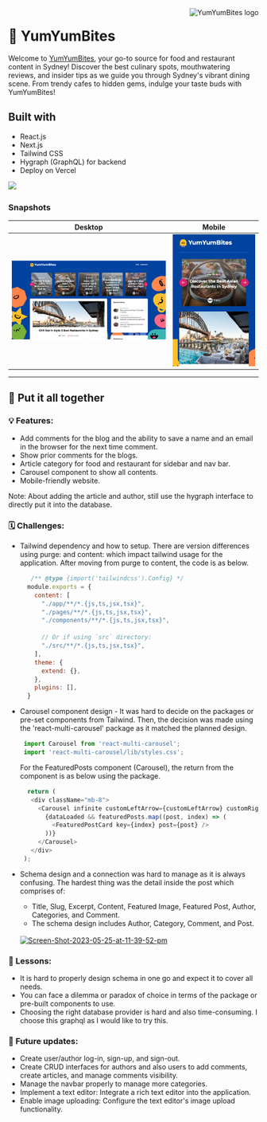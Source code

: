 <a href="https://project4-yumyumbites-8cohx7mup-tanakorntree.vercel.app/">
    <img src="https://i.ibb.co/nBfJyNh/Screen-Shot-2023-05-25-at-9-16-19-pm.png" alt="YumYumBites logo" title="YumYumBites" align="right" height="50" />
</a>

# :taco: YumYumBites

Welcome to [YumYumBites](https://project4-yumyumbites-8cohx7mup-tanakorntree.vercel.app/), your go-to source for food and restaurant content in Sydney! Discover the best culinary spots, mouthwatering reviews, and insider tips as we guide you through Sydney's vibrant dining scene. From trendy cafes to hidden gems, indulge your taste buds with YumYumBites!

## Built with
- React.js
- Next.js
- Tailwind CSS
- Hygraph (GraphQL) for backend
- Deploy on Vercel

<img src="./public/website.gif" border="0"/>

### Snapshots

|Desktop|Mobile|
|:-:|:-:|
| <img src="./public/snapshot.png" border="0"/> | <img src="./public/mobileSnapshot.png" border="0"/> |
    
---

## :bell: Put it all together

### :bulb: Features:
- Add comments for the blog and the ability to save a name and an email in the browser for the next time comment.
- Show prior comments for the blogs.
- Article category for food and restaurant for sidebar and nav bar.
- Carousel component to show all contents.
- Mobile-friendly website.

Note: About adding the article and author, still use the hygraph interface to directly put it into the database.

### :spiral_calendar: Challenges:
- Tailwind dependency and how to setup. There are version differences using purge: and content: which impact tailwind usage for the application. 
After moving from purge to content, the code is as below.
    
    ```JavaScript
       /** @type {import('tailwindcss').Config} */
      module.exports = {
        content: [
          "./app/**/*.{js,ts,jsx,tsx}",
          "./pages/**/*.{js,ts,jsx,tsx}",
          "./components/**/*.{js,ts,jsx,tsx}",

          // Or if using `src` directory:
          "./src/**/*.{js,ts,jsx,tsx}",
        ],
        theme: {
          extend: {},
        },
        plugins: [],
      }
    ```
- Carousel component design - It was hard to decide on the packages or pre-set components from Tailwind. Then, the decision was made using the 'react-multi-carousel' package as it matched the planned design.
     
     ```JavaScript
      import Carousel from 'react-multi-carousel';
      import 'react-multi-carousel/lib/styles.css';
     ```
     For the FeaturedPosts component (Carousel), the return from the component is as below using the package.
     
     ```JavaScript
       return (
        <div className="mb-8">
          <Carousel infinite customLeftArrow={customLeftArrow} customRightArrow={customRightArrow} responsive={responsive} itemClass="px-4">
            {dataLoaded && featuredPosts.map((post, index) => (
              <FeaturedPostCard key={index} post={post} />
            ))}
          </Carousel>
        </div>
      );
     ```
- Schema design and a connection was hard to manage as it is always confusing. The hardest thing was the detail inside the post which comprises of:
   - Title, Slug, Excerpt, Content, Featured Image, Featured Post, Author, Categories, and Comment.
   - The schema design includes Author, Category, Comment, and Post.
  <br>
  <a href="https://ibb.co/6rdRf4y">
      <img src="https://i.ibb.co/5G7Wf51/Screen-Shot-2023-05-25-at-11-39-52-pm.png" alt="Screen-Shot-2023-05-25-at-11-39-52-pm"  border="0" height="auto" />
  </a>

### :book: Lessons:
- It is hard to properly design schema in one go and expect it to cover all needs.
- You can face a dilemma or paradox of choice in terms of the package or pre-built components to use.
- Choosing the right database provider is hard and also time-consuming. I choose this graphql as I would like to try this.

### :bookmark: Future updates:
- Create user/author log-in, sign-up, and sign-out.
- Create CRUD interfaces for authors and also users to add comments, create articles, and manage comments visibility.
- Manage the navbar properly to manage more categories.
- Implement a text editor: Integrate a rich text editor into the application.
- Enable image uploading: Configure the text editor's image upload functionality.
